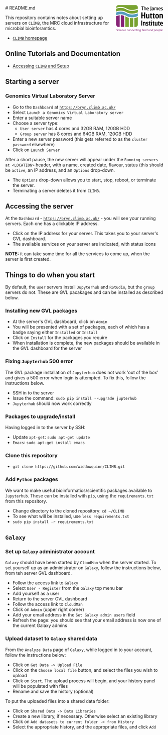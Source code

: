 <img src="images/JHI_STRAP_Web.png" style="width: 150px; float: right;">
# README.md

This repository contains notes about setting up servers on `CLIMB`, the MRC cloud infrastructure for microbial bioinforamtics.

* [`CLIMB` homepage](http://www.climb.ac.uk/)


## Online Tutorials and Documentation

* [Accessing `CLIMB` and Setup](https://discourse.climb.ac.uk/t/accessing-climb-and-setup/172)

## Starting a server

### Genomics Virtual Laboratory Server

* Go to the `Dashboard` at [`https://bryn.climb.ac.uk/`](https://bryn.climb.ac.uk/)
* Select `Launch a Genomics Virtual Laboratory server`
* Enter a suitable server name
* Choose a server type:
  * `User server` has 4 cores and 32GB RAM, 120GB HDD
  * `Group server` has 8 cores and 64GB RAM, 120GB HDD
* Enter a new server password (this gets referred to as the `cluster password` elsewhere)
* Click on `Launch Server`

After a short pause, the new server will appear under the `Running servers at <LOCATION>` header, with a name, created date, flavour, status (this should be `active`, an IP address, and an `Options` drop-down.

* The `Options` drop-down allows you to start, stop, reboot, or terminate the server. 
* Terminating a server deletes it from `CLIMB`.

## Accessing the server

At the `Dashboard` - [`https://bryn.climb.ac.uk/`](https://bryn.climb.ac.uk/) - you will see your running servers. Each one has a clickable IP address.

* Click on the IP address for your server. This takes you to your server's GVL dashboard.
* The available services on your server are indicated, with status icons

**NOTE:** it can take some time for all the services to come up, when the server is first created.


## Things to do when you start

By default, the `user` servers install `Jupyterhub` and `RStudio`, but the `group` servers do not. These are GVL pacakages and can be installed as described below.

### Installing new GVL packages

* At the server's GVL dashboard, click on `Admin`
* You will be presented with a set of packages, each of which has a badge saying either `Installed` or `Install`
* Click on `Install` for the packages you require
* When installation is complete, the new packages should be available in the GVL dashboard for the server

### Fixing `Jupyterhub` 500 error

The GVL package installation of `Jupyterhub` does not work 'out of the box' and gives a 500 error when login is attempted. To fix this, follow the instructions below.

* SSH in to the server
* Issue the command: `sudo pip install --upgrade jupterhub`
* `Jupyterhub` should now work correctly

### Packages to upgrade/install

Having logged in to the server by SSH:

* Update `apt-get`: `sudo apt-get update`
* `Emacs`: `sudo apt-get install emacs`

### Clone this repository

* `git clone https://github.com/widdowquinn/CLIMB.git`

### Add `Python` packages

We want to make useful bioinformatics/scientific packages available to `Jupyterhub`. These can be installed with `pip`, using the `requirements.txt` from this repository.

* Change directory to the cloned repository: `cd ~/CLIMB`
* To see what will be installed, use `less requirements.txt`
* `sudo pip install -r requirements.txt`

## `Galaxy`

### Set up `Galaxy` administrator account

`Galaxy` should have been started by `CloudMan` when the server started. To set yourself up as an administrator on `Galaxy`, follow the instructions below, from teh server GVL dashboard.

* Follow the access link to `Galaxy`
* Select `User - Register` from the `Galaxy` top menu bar
* Add yourself as a user
* Return to the server GVL dashboard
* Follow the access link to `CloudMan`
* Click on `Admin` (upper right corner)
* Add your email address in the `Set Galaxy admin users` field
* Refresh the page: you should see that your email address is now one of the current Galaxy admins

### Upload dataset to `Galaxy` shared data

From the `Analyze Data` page of `Galaxy`, while logged in to your account, follow the instructions below:

* Click on `Get Data -> Upload File`
* Click on the `Choose local file` button, and select the files you wish to upload
* Click on `Start`. The upload process will begin, and your history panel will be populated with files
* Rename and save the history (optional)

To put the uploaded files into a shared data folder:

* Click on `Shared Data -> Data Libraries`
* Create a new library, if necessary. Otherwise select an existing library
* Click on `Add datasets to current folder -> from History`
* Select the appropriate history, and the appropriate files, and click `Add`

